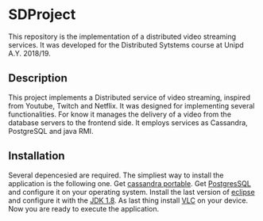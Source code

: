 # SDProject
This repository is the implementation of a distributed video streaming services. 
It was developed for the Distributed Sytstems course at Unipd A.Y. 2018/19.

## Description
This project implements a Distributed service of video streaming, inspired from Youtube, Twitch and Netflix.
It was designed for implementing several functionalities. For know it manages the delivery of a video from the database servers
to the frontend side. It employs services as Cassandra, PostgreSQL and java RMI. 

## Installation
Several depencesied are required. The simpliest way to install the application is the following one.
Get [cassandra portable](http://cassandra.apache.org/download/).
Get [PostgresSQL](https://www.postgresql.org/download/) and configure it on your operating system.
Install the last version of [eclipse](https://www.eclipse.org/downloads/) and configure it with the [JDK 1.8](https://www.oracle.com/technetwork/java/javase/downloads/jdk8-downloads-2133151.html). 
As last thing install [VLC](https://www.videolan.org/vlc/index.it.html) on your device.
Now you are ready to execute the application.
